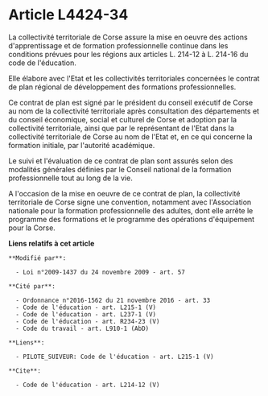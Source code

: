 # Article L4424-34

La collectivité territoriale de Corse assure la mise en oeuvre des actions d'apprentissage et de formation professionnelle
continue dans les conditions prévues pour les régions aux articles L. 214-12 à L. 214-16 du code de l'éducation. 

Elle élabore avec l'Etat et les collectivités territoriales concernées le contrat de plan régional de développement des
formations professionnelles. 

Ce contrat de plan est signé par le président du conseil exécutif de Corse au nom de la collectivité territoriale après
consultation des départements et du conseil économique, social et culturel de Corse et adoption par la collectivité
territoriale, ainsi que par le représentant de l'Etat dans la collectivité territoriale de Corse au nom de l'Etat et, en ce
qui concerne la formation initiale, par l'autorité académique. 

Le suivi et l'évaluation de ce contrat de plan sont assurés selon des modalités générales définies par le Conseil national de
la formation professionnelle tout au long de la vie. 

A l'occasion de la mise en oeuvre de ce contrat de plan, la collectivité territoriale de Corse signe une convention,
notamment avec l'Association nationale pour la formation professionnelle des adultes, dont elle arrête le programme des
formations et le programme des opérations d'équipement pour la Corse.

**Liens relatifs à cet article**

	**Modifié par**:

	  - Loi n°2009-1437 du 24 novembre 2009 - art. 57

	**Cité par**:

	  - Ordonnance n°2016-1562 du 21 novembre 2016 - art. 33
	  - Code de l'éducation - art. L215-1 (V)
	  - Code de l'éducation - art. L237-1 (V)
	  - Code de l'éducation - art. R234-23 (V)
	  - Code du travail - art. L910-1 (AbD)

	**Liens**:

	  - PILOTE_SUIVEUR: Code de l'éducation - art. L215-1 (V)

	**Cite**:

	  - Code de l'éducation - art. L214-12 (V)
